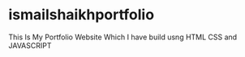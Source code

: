 # ismailshaikhportfolio
This Is My Portfolio Website Which I have build usng HTML CSS and JAVASCRIPT
